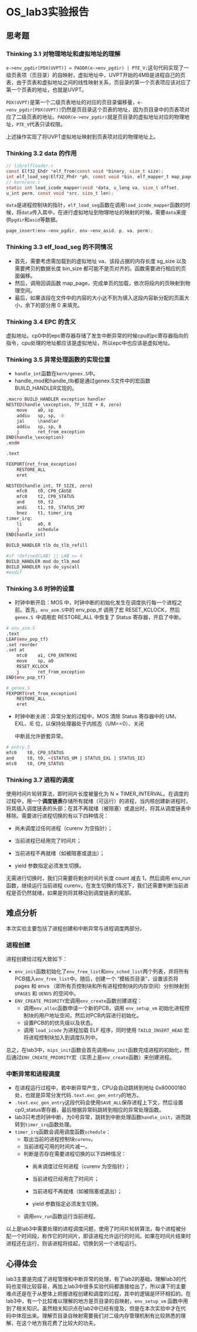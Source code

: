 # OS_lab3实验报告

## 思考题

### Thinking 3.1 对物理地址和虚拟地址的理解

`e->env_pgdir[PDX(UVPT)] = PADDR(e->env_pgdir) | PTE_V;`这句代码实现了一级页表项（页目录）的自映射，虚拟地址中，UVPT开始的4MB是进程自己的页表，由于页表和虚拟地址之间的线性映射关系，页目录的第一个页表项应该对应了第一个页表的地址，也就是UVPT。

`PDX(UVPT)`是第一个二级页表地址的对应的页目录偏移量，`e->env_pgdir[PDX(UVPT)]`仍然是页目录这个页表的地址，因为页目录中的页表项对应了二级页表的地址。`PADDR(e->env_pgdir)`就是页目录的虚拟地址对应的物理地址，`PTE_V`代表只读权限。

上述操作实现了将UVPT虚拟地址映射到页表项对应的物理地址上。

### Thinking 3.2 **data** 的作用

```c
// lib/elfloader.c
const Elf32_Ehdr *elf_from(const void *binary, size_t size);
int elf_load_seg(Elf32_Phdr *ph, const void *bin, elf_mapper_t map_page, void *data);
// kern/env.c
static int load_icode_mapper(void *data, u_long va, size_t offset,
u_int perm, const void *src, size_t len);
```

`data`是进程控制块的指针，`elf_load_seg`函数在调用`load_icode_mapper`函数的时候，将`data`传入其中，在进行虚拟地址到物理地址的映射的时候，需要`data`来提供`pgdir`和`asid`等数据。

```c
page_insert(env->env_pgdir, env->env_asid, p, va, perm);
```

### Thinking 3.3 **elf_load_seg** 的不同情况

* 首先，需要考虑需加载到的虚拟地址 va、该段占据的内存长度 sg_size 以及需要拷贝的数据长度 bin_size 都可能不是页对齐的。函数需要进行相应的页面偏移。
* 然后，调用回调函数 map_page，完成单页的加载，依次将段内的页映射到物理空间。
* 最后，如果该段在文件中的内容的大小达不到为填入这段内容新分配的页面大小，余下的部分用 0 来填充。

### Thinking 3.4 **EPC** 的含义

虚拟地址。cp0中的epc寄存器存储了发生中断异常的时候cpu的pc寄存器指向的指令，cpu处理的地址都应该是虚拟地址，所以epc中也应该是虚拟地址。

### Thinking 3.5 异常处理函数的实现位置

* `handle_int`函数在`kern/genex.S`中。
* handle_mod和handle_tlb都是通过genex.S文件中的宏函数BUILD_HANDLER实现的。

```bash
.macro BUILD_HANDLER exception handler
NESTED(handle_\exception, TF_SIZE + 8, zero)
	move    a0, sp
	addiu   sp, sp, -8
	jal     \handler
	addiu   sp, sp, 8
	j       ret_from_exception
END(handle_\exception)
.endm

.text

FEXPORT(ret_from_exception)
	RESTORE_ALL
	eret

NESTED(handle_int, TF_SIZE, zero)
	mfc0    t0, CP0_CAUSE
	mfc0    t2, CP0_STATUS
	and     t0, t2
	andi    t1, t0, STATUS_IM7
	bnez    t1, timer_irq
timer_irq:
	li      a0, 0
	j       schedule
END(handle_int)

BUILD_HANDLER tlb do_tlb_refill

#if !defined(LAB) || LAB >= 4
BUILD_HANDLER mod do_tlb_mod
BUILD_HANDLER sys do_syscall
#endif
```

### Thinking 3.6 时钟的设置

* 时钟中断开启：MOS 中，时钟中断的初始化发生在调度执行每一个进程之前。首先，`env_asm.S`中的 env_pop_tf 调用了宏 RESET_KCLOCK，然后`genex.S `中调用宏 RESTORE_ALL 中恢复了 Status 寄存器，开启了中断。

```bash
# env_asm.S
.text
LEAF(env_pop_tf)
.set reorder
.set at
	mtc0    a1, CP0_ENTRYHI
	move    sp, a0
	RESET_KCLOCK
	j       ret_from_exception
END(env_pop_tf)

# genex.S
FEXPORT(ret_from_exception)
	RESTORE_ALL
	eret
```

* 时钟中断关闭：异常分发的过程中，MOS 清除 Status 寄存器中的 UM、EXL、IE 位，以保持处理器处于内核态（UM==0）、关闭

  中断且允许嵌套异常。

```bash
# entry.S	
mfc0    t0, CP0_STATUS
and     t0, t0, ~(STATUS_UM | STATUS_EXL | STATUS_IE)
mtc0    t0, CP0_STATUS
```

### Thinking 3.7 进程的调度

使用时间片轮转算法，即时间片长度被量化为 N *×* TIMER_INTERVAL。在调度的过程中，用一个**调度链表**存储所有就绪（可运行）的进程，当内核创建新进程时，将其插入调度链表的头部；在其不再就绪（被阻塞）或退出时，将其从调度链表中移除。需要进行进程切换的有以下四种情况：

* 尚未调度过任何进程（curenv 为空指针）；
* 当前进程已经用完了时间片；

* 当前进程不再就绪（如被阻塞或退出）；

* yield 参数指定必须发生切换。

无需进行切换时，我们只需要将剩余时间片长度 count 减去 1，然后调用 env_run 函数，继续运行当前进程 curenv。在发生切换的情况下，我们还需要判断当前进程是否仍然就绪，如果是则将其移动到调度链表的尾部。

## 难点分析

本次实验主要包括了进程创建和中断异常与进程调度两部分。

### 进程创建

进程创建给过程大致如下：

* `env_init`函数初始化了`env_free_list`和`env_sched_list`两个列表，并将所有PCB插入`env_free_list`中。随后，创建一个 “模板页目录”，设置该页将 pages 和 envs （即所有页控制块和所有进程控制块的内存空间）分别映射到 `UPAGES` 和 `UENVS` 的空间中。
* `ENV_CREATE_PRIORITY`宏调用`env_create`函数创建进程：
  * 调用`env_alloc`函数申请一个新的PCB，调用 `env_setup_vm` 初始化进程控制块的用户地址空间，然后对PCB内容进行初始化。
  * 设置PCB的的优先级以及状态。
  * 调用 `load_icode` 为进程加载 ELF 程序，同时使用 `TAILQ_INSERT_HEAD` 宏将进程控制块加入到调度队列中。

总之，在lab3中，`mips_init`函数会首先调用`env_init`函数完成进程的初始化，然后通过`ENV_CREATE_PRIORITY`宏（实质上是`env_create`函数）来创建进程。

### 中断异常和进程调度

* 在进程运行过程中，若中断异常产生，CPU会自动跳转到地址 0x80000180 处，也就是异常分发代码`.text.exc_gen_entry`的地方。
* `.text.exc_gen_entry`这段代码会使用`SAVE_ALL`保存进程上下文，然后设置cp0_status寄存器，最后根据异常码跳转到相应的异常处理函数。
* lab3只考虑时钟中断，为0号异常，跳转到中断处理函数`handle_init`，进而跳转到`timer_irq`函数处理。
* `timer_irq`函数会调用调度函数`schedule`：
  * 取出当前的进程控制块`curenv`。
  * 当前进程可用的时间片减一。
  * 判断是否存在需要进程切换的以下四种情况：
    * 尚未调度过任何进程（curenv 为空指针）；
    * 当前进程已经用完了时间片；

    * 当前进程不再就绪（如被阻塞或退出）；

    * yield 参数指定必须发生切换。
  * 调用`env_run`函数运行当前进程。

以上是lab3中需要处理的进程调度问题，使用了时间片轮转算法，每个进程被分配一个时间段，称作它的时间片，即该进程允许运行的时间。如果在时间片结束时进程还在运行，则该进程将挂起，切换到另一个进程运行。

## 心得体会

lab3主要是完成了进程管理和中断异常的处理，有了lab2的基础，理解lab3的代码也变得比较容易，再加上lab3中很多实验代码都直接给出了，所以课下的主要难点还是在于从整体上把握进程创建和调度的过程，其中的逻辑是环环相扣的。在lab3中，有一个比较难以理解的地方是页目录的自映射，`env_setup_vm` 函数中用到了相关知识。虽然相关知识点在lab2中已经有提及，但是在本次实验中才在代码中体现出来。理解页目录自映射需要我们对二级内存管理机制有比较熟悉的理解，在这个地方我花费了比较大的功夫。
